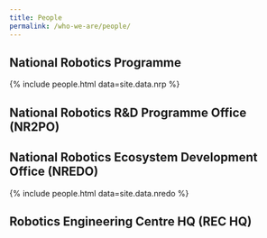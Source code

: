 ```yaml
---
title: People
permalink: /who-we-are/people/
---
```

## National Robotics Programme

{% include people.html data=site.data.nrp %}

## National Robotics R&D Programme Office (NR2PO)
  
## National Robotics Ecosystem Development Office (NREDO)

{% include people.html data=site.data.nredo %}
  
## Robotics Engineering Centre HQ (REC HQ)
